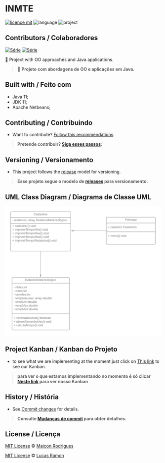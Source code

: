 

# INMTE
[![licence mit](https://img.shields.io/badge/licence-MIT-blue.svg)](https://github.com/Maiconrq/INMTE/blob/main/LICENSE)
![language](https://img.shields.io/badge/java-only-yellow)
![project](https://img.shields.io/badge/project-INMTE-red)

## Contributors / Colaboradores
[![Série](https://img.shields.io/badge/Maiconrq-UnB-blue)](https://github.com/Maiconrq/INMTE)
[![Série](https://img.shields.io/badge/lramon2001-INMTE-green)](https://github.com/lramon2001/INMTE)

:rocket: Project with OO approaches and Java applications. 

> :rocket: **Projeto com abordagens de OO e aplicações em Java.**


## Built with / Feito com
- Java 11;
- JDK 11;
- Apache Netbeans;

## Contributing / Contribuindo

- Want to contribute? [Follow this recommendations](./CONTRIBUTING.md):  

> **Pretende contribuir? [Siga esses passos](./CONTRIBUTING.md):**

## Versioning / Versionamento
- This project follows the [release](https://github.com/lramon2001/INMTE/releases) model for versioning.

> **Esse projeto segue o modelo de [releases](https://github.com/lramon2001/INMTE/releases) para versionamento.**


## UML Class Diagram / Diagrama de Classe UML
<img src="https://github.com/lramon2001/INMTE/blob/main/INMTE.png" alt="UMLDiagram" width="550"/>

## Project Kanban / Kanban do Projeto

- to see what we are implementing at the moment just click on [This link](https://trello.com/b/8oqCnlLg/inmte) to see our Kanban.  

> **para ver o que estamos implementando no momento é só clicar [Neste link](https://trello.com/b/8oqCnlLg/inmte) para ver nosso Kanban**


## History / História
- See [Commit changes](https://github.com/Maiconrq/INMTE/commits/main) for details.

> **Consulte [Mudanças de commit](https://github.com/Maiconrq/INMTE/commits/main) para obter detalhes.**

## License / Licença
[MIT License](https://github.com/Maiconrq/INMTE/blob/main/LICENSE) © [Maicon Rodrigues](https://github.com/Maiconrq)

[MIT License](https://github.com/lramon2001/INMTE/blob/main/LICENSE) © [Lucas Ramon](https://github.com/lramon2001)
